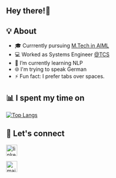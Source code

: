 
<!--**shreyadm/shreyadm** is a ✨ _special_ ✨ repository because its `README.md` (this file) appears on your GitHub profile.

Here are some ideas to get you started:

- 🔭 I’m currently working on ...
- 🌱 I’m currently learning ...
- 👯 I’m looking to collaborate on ...
- 🤔 I’m looking for help with ...
- 💬 Ask me about ...
- 📫 How to reach me: ...
- 😄 Pronouns: ...
- ⚡ Fun fact: ...

<!--[![Top Langs](https://github-readme-stats.vercel.app/api/top-langs/?username=shreyadm&layout=compact)](https://github.com/anuraghazra/github-readme-stats)

-->

<h2>Hey there!👋</h2>

<!-- language: lang-none -->
<!--      .-.            .-.                                                                        .-.            .-.
        (  |.-.      .-.|  )                                                                      (  |.-.      .-.|  ) 
       .-'/__ )     ( __\ '-.                                                                    .-'/__ )     ( __\ '-.
      (__/ \           / \___)                                                                  (__/ \           / \___)
         \_/           \_/                                                                         \_/           \_/            
 -->
<!-- <h2 align="center">I'm Shreya, an IT undergrad   👩‍💻 exploring new technologies ✨ </h2> -->

## 💡 About
<!-- - 🔭 I’m currently working on my Final year Project -->
- 🎓 Currrently pursuing [M.Tech in AIML](https://www.sitpune.edu.in/mtech-AI)
- 💻 Worked as Systems Engineer [@TCS](https://www.tcs.com/)
- 🌱 I’m currently learning NLP
- 🌐 I'm trying to speak German 
- ⚡ Fun fact: I prefer tabs over spaces.

## 📊 I spent my time on

<!-- [![GitHub Streak](https://streak-stats.demolab.com/?user=shreyadm&theme=dark)](https://git.io/streak-stats)
&nbsp; &nbsp; &nbsp; &nbsp;
[![Top Langs](https://github-readme-stats.vercel.app/api/top-langs/?username=shreyadm&layout=compact)](https://github.com/anuraghazra/github-readme-stats)
 -->
[![Top Langs](https://github-readme-stats.vercel.app/api/top-langs/?username=shreyadm&hide_progress=true&theme=dark)](https://github.com/anuraghazra/github-readme-stats)

## 🔗 Let's connect
[<img src='https://github.com/shreyadm/shreyadm/assets/51232994/10758725-d3e5-40a4-b457-2e7e1392ce77' alt='linkedin' height='30'>](https://www.linkedin.com/in/shreya-mahajan-74333a195/)  

[<img src='https://github.com/shreyadm/shreyadm/assets/51232994/46cc0859-c283-45f1-8e52-50bda740c904' alt='mail' height='30'>](mailto:work.shreyadm@gmail.com)  



<!-- ![image](https://github.com/shreyadm/shreyadm/assets/51232994/10758725-d3e5-40a4-b457-2e7e1392ce77) -->


<!-- ![](https://komarev.com/ghpvc/?username=shreyadm&color=blue) -->

<!-- 
[![GitHub Streak](https://github-readme-streak-stats.herokuapp.com/?user=shreyadm)](https://git.io/streak-stats)
[![Anurag's GitHub stats](https://github-readme-stats.vercel.app/api?username=shreyadm)](https://github.com/anuraghazra/github-readme-stats)
![](https://komarev.com/ghpvc/?username=shreyadm&color=dc143c) -->

